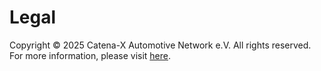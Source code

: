 # Legal

Copyright © 2025 Catena-X Automotive Network e.V. All rights reserved. For more information, please visit [here](https://catenax-ev.github.io/copyright).
